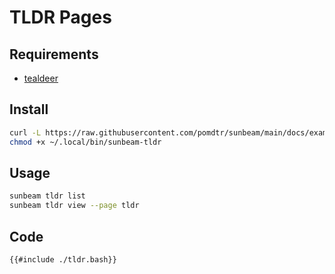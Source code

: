 # TLDR Pages

## Requirements

- [tealdeer](https://github.com/dbrgn/tealdeer)

## Install

```bash
curl -L https://raw.githubusercontent.com/pomdtr/sunbeam/main/docs/examples/tldr/tldr.sh > ~/.local/bin/sunbeam-tldr
chmod +x ~/.local/bin/sunbeam-tldr
```

## Usage

```bash
sunbeam tldr list
sunbeam tldr view --page tldr
```

## Code

```bash
{{#include ./tldr.bash}}
```
